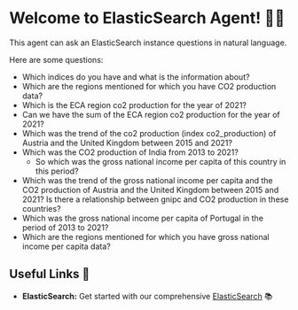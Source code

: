 # Welcome to ElasticSearch Agent! 🚀🤖

This agent can ask an ElasticSearch instance questions in natural language.

Here are some questions:

- Which indices do you have and what is the information about?
- Which are the regions mentioned for which you have CO2 production data?
- Which is the ECA region co2 production for the year of 2021?
- Can we have the sum of the ECA region co2 production for the year of 2021?
- Which was the trend of the co2 production (index co2_production) of Austria and the United Kingdom between 2015 and 2021?
- Which was the CO2 production of India from 2013 to 2021?
    - So which was the gross national income per capita of this country in this period?
- Which was the trend of the gross national income per capita and the CO2 production of Austria and the United Kingdom between 2015 and 2021? Is there a relationship between gnipc and CO2 production in these countries?
- Which was the gross national income per capita of Portugal in the period of 2013 to 2021?
- Which are the regions mentioned for which you have gross national income per capita data?

## Useful Links 🔗

- **ElasticSearch:** Get started with our comprehensive [ElasticSearch](https://www.elastic.co/?utm_campaign=B-Stack-Trials-EMEA-UKI-Exact&utm_content=Stack-Core&utm_source=google&utm_medium=cpc&device=c&utm_term=elasticsearch&gclid=Cj0KCQjwsp6pBhCfARIsAD3GZuaQ73pnLl9PaIadg_vDg1j0MgmFXEE7XfGcFuXD6V149576wOf6FisaAjFXEALw_wcB) 📚
